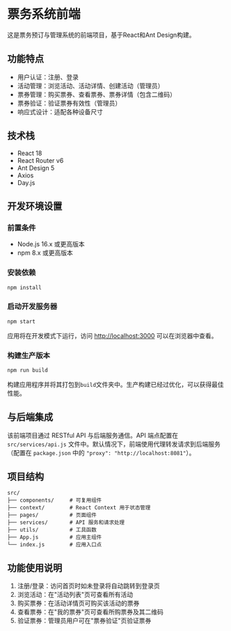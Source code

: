 # 票务系统前端

这是票务预订与管理系统的前端项目，基于React和Ant Design构建。

## 功能特点

- 用户认证：注册、登录
- 活动管理：浏览活动、活动详情、创建活动（管理员）
- 票券管理：购买票券、查看票券、票券详情（包含二维码）
- 票券验证：验证票券有效性（管理员）
- 响应式设计：适配各种设备尺寸

## 技术栈

- React 18
- React Router v6
- Ant Design 5
- Axios
- Day.js

## 开发环境设置

### 前置条件

- Node.js 16.x 或更高版本
- npm 8.x 或更高版本

### 安装依赖

```bash
npm install
```

### 启动开发服务器

```bash
npm start
```

应用将在开发模式下运行，访问 [http://localhost:3000](http://localhost:3000) 可以在浏览器中查看。

### 构建生产版本

```bash
npm run build
```

构建应用程序并将其打包到`build`文件夹中。生产构建已经过优化，可以获得最佳性能。

## 与后端集成

该前端项目通过 RESTful API 与后端服务通信。API 端点配置在 `src/services/api.js` 文件中。默认情况下，前端使用代理转发请求到后端服务（配置在 `package.json` 中的 `"proxy": "http://localhost:8081"`）。

## 项目结构

```
src/
├── components/     # 可复用组件
├── context/        # React Context 用于状态管理
├── pages/          # 页面组件
├── services/       # API 服务和请求处理
├── utils/          # 工具函数
├── App.js          # 应用主组件
└── index.js        # 应用入口点
```

## 功能使用说明

1. 注册/登录：访问首页时如未登录将自动跳转到登录页
2. 浏览活动：在"活动列表"页可查看所有活动
3. 购买票券：在活动详情页可购买该活动的票券
4. 查看票券：在"我的票券"页可查看所购票券及其二维码
5. 验证票券：管理员用户可在"票券验证"页验证票券 